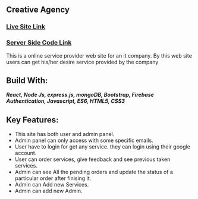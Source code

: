## Creative Agency
### [Live Site Link](https://creative-agency-op.firebaseapp.com/) 
### [Server Side Code Link](https://github.com/raihan862/Creative-Agency-server)
This is a online service provider web site for an it company. By this web site users can get his/her desire service provided by the company

## Build With:
 ***React, Node Js, express.js, mongoDB, Bootstrap, Firebase Authentication, Javascript, ES6, HTML5,  CSS3***

 ## Key Features:
 - This site has both user and admin panel.
 - Admin  panel can only access with some specific emails.
 - User have to login for get any service. they can login using their google account.
 - User can order services, give feedback and see previous taken services.
 - Admin can see All the pending orders and update the status of a particular order after finising it.
 - Admin can Add new Services.
 - Admin can add new Admin.
